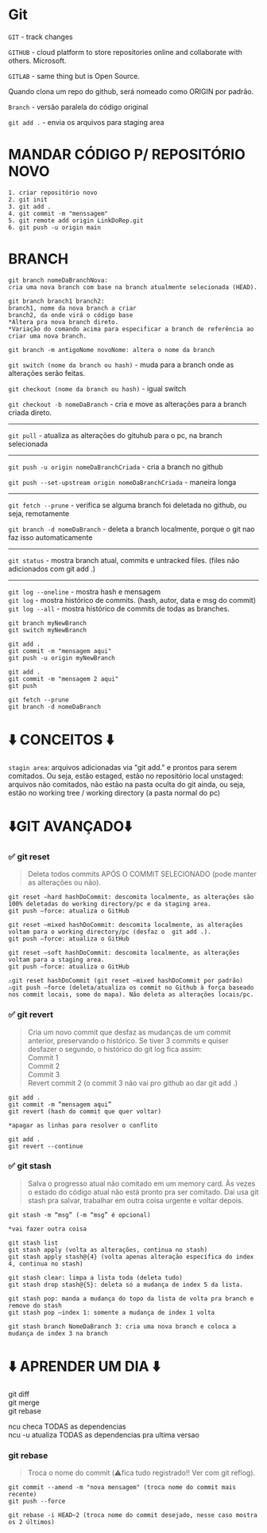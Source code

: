 # Git

`GIT` - track changes

`GITHUB` - cloud platform to store repositories online and collaborate with others. Microsoft.

`GITLAB` - same thing but is Open Source.

Quando clona um repo do github, será nomeado como ORIGIN por padrão.

`Branch` - versão paralela do código original

`git add .` - envia os arquivos para staging area

# MANDAR CÓDIGO P/ REPOSITÓRIO NOVO
```
1. criar repositório novo
2. git init
3. git add .
4. git commit -m "menssagem"
5. git remote add origin LinkDoRep.git
6. git push -u origin main
```
# BRANCH
```
git branch nomeDaBranchNova:
cria uma nova branch com base na branch atualmente selecionada (HEAD).

git branch branch1 branch2:
branch1, nome da nova branch a criar
branch2, da onde virá o código base
*Altera pra nova branch direto.
*Variação do comando acima para especificar a branch de referência ao criar uma nova branch.

git branch -m antigoNome novoNome: altera o nome da branch
```

`git switch (nome da branch ou hash)` - muda para a branch onde as alterações serão feitas.

`git checkout (nome da branch ou hash)` - igual switch

`git checkout -b nomeDaBranch` - cria e move as alterações para a branch criada direto.
***
`git pull` - atualiza as alterações do gituhub para o pc, na branch selecionada
***
`git push -u origin nomeDaBranchCriada` - cria a branch no github

`git push --set-upstream origin nomeDaBranchCriada` - maneira longa
***
`git fetch --prune` - verifica se alguma branch foi deletada no github, ou seja, remotamente

`git branch -d nomeDaBranch` - deleta a branch localmente, porque o git nao faz isso automaticamente
***
`git status` - mostra branch atual, commits e untracked files. (files não adicionados com git add .)
***
`git log --oneline` - mostra hash e mensagem  
`git log` - mostra histórico de commits. (hash, autor, data e msg do commit)  
`git log --all` - mostra histórico de commits de todas as branches.

```
git branch myNewBranch
git switch myNewBranch

git add .
git commit -m "mensagem aqui"
git push -u origin myNewBranch

git add .
git commit -m "mensagem 2 aqui"
git push

git fetch --prune
git branch -d nomeDaBranch
```

# ⬇️ CONCEITOS ⬇️ 

`stagin area`: arquivos adicionadas via "git add." e prontos para serem comitados. Ou seja, estão estaged, estão no repositório local
unstaged: arquivos não comitados, não estão na pasta oculta do git ainda, ou seja, estão no working tree / working directory (a pasta normal do pc) 

# ⬇️GIT AVANÇADO⬇️ 

### ✅ git reset
> Deleta todos commits APÓS O COMMIT SELECIONADO (pode manter as alterações ou não).  
```
git reset —hard hashDoCommit: descomita localmente, as alterações são 100% deletadas do working directory/pc e da staging area.  
git push —force: atualiza o GitHub

git reset —mixed hashDoCommit: descomita localmente, as alterações voltam para o working directory/pc (desfaz o  git add .).  
git push —force: atualiza o GitHub

git reset —soft hashDoCommit: descomita localmente, as alterações voltam para a staging area.  
git push —force: atualiza o GitHub

⚠️git reset hashDoCommit (git reset —mixed hashDoCommit por padrão)  
⚠️git push —force (deleta/atualiza os commit no Github à força baseado nos commit locais, some do mapa). Não deleta as alterações locais/pc.
```

### ✅ git revert
> Cria um novo commit que desfaz as mudanças de um commit anterior, preservando o histórico. Se tiver 3 commits e quiser desfazer o segundo, o histórico do git log fica assim:  
Commit 1  
Commit 2  
Commit 3  
Revert commit 2 (o commit 3 não vai pro github ao dar git add .)

```
git add .  
git commit -m “mensagem aqui”  
git revert (hash do commit que quer voltar)

*apagar as linhas para resolver o conflito

git add .  
git revert --continue
```

### ✅ git stash
> Salva o progresso atual não comitado em um memory card. Às vezes o estado do código atual não está pronto pra ser comitado. Dai usa git stash pra salvar, trabalhar em outra coisa urgente e voltar depois.

```
git stash -m “msg” (-m “msg” é opcional)

*vai fazer outra coisa

git stash list  
git stash apply (volta as alterações, continua no stash)  
git stash apply stash@{4} (volta apenas alteração específica do index 4, continua no stash)

git stash clear: limpa a lista toda (deleta tudo)  
git stash drop stash@{5}: deleta só a mudança de index 5 da lista.

git stash pop: manda a mudança do topo da lista de volta pra branch e remove do stash  
git stash pop —index 1: somente a mudança de index 1 volta

git stash branch NomeDaBranch 3: cria uma nova branch e coloca a mudança de index 3 na branch
```
# ⬇️ APRENDER UM DIA ⬇️ 

git diff  
git merge  
git rebase

ncu checa TODAS as dependencias  
ncu -u atualiza TODAS as dependencias pra ultima versao

### git rebase
> Troca o nome do commit (⚠️fica tudo registrado!! Ver com git reflog).

```
git commit --amend -m "nova mensagem" (troca nome do commit mais recente)
git push --force

git rebase -i HEAD~2 (troca nome do commit desejado, nesse caso mostra os 2 últimos)
```
